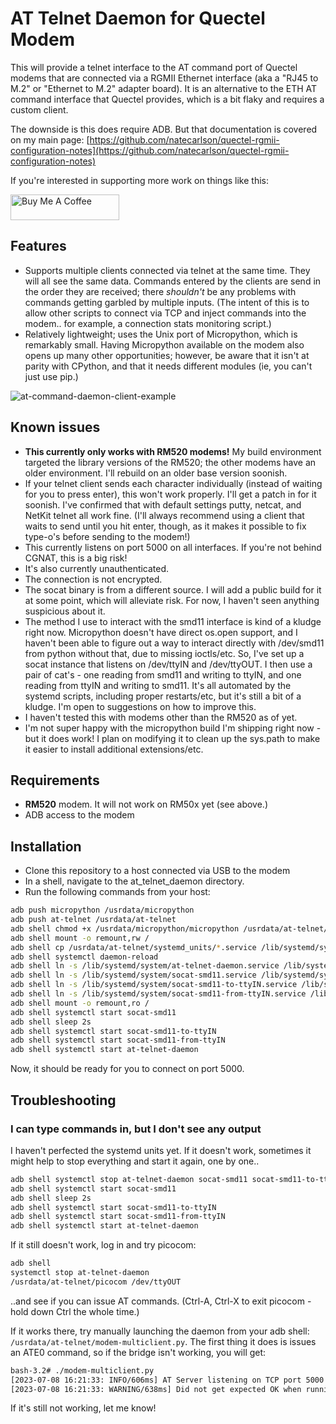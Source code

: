 # AT Telnet Daemon for Quectel Modem

This will provide a telnet interface to the AT command port of Quectel modems that are connected via a RGMII Ethernet interface (aka a "RJ45 to M.2" or "Ethernet to M.2" adapter board). It is an alternative to the ETH AT command interface that Quectel provides, which is a bit flaky and requires a custom client.

The downside is this does require ADB. But that documentation is covered on my main page: [https://github.com/natecarlson/quectel-rgmii-configuration-notes](https://github.com/natecarlson/quectel-rgmii-configuration-notes)

If you're interested in supporting more work on things like this:

<a href="https://www.buymeacoffee.com/natecarlson" target="_blank"><img src="https://cdn.buymeacoffee.com/buttons/default-orange.png" alt="Buy Me A Coffee" height="41" width="174"></a> <!-- markdownlint-disable-line -->

## Features

* Supports multiple clients connected via telnet at the same time. They will all see the same data. Commands entered by the clients are send in the order they are received; there _shouldn't_ be any problems with commands getting garbled by multiple inputs. (The intent of this is to allow other scripts to connect via TCP and inject commands into the modem.. for example, a connection stats monitoring script.)
* Relatively lightweight; uses the Unix port of Micropython, which is remarkably small. Having Micropython available on the modem also opens up many other opportunities; however, be aware that it isn't at parity with CPython, and that it needs different modules (ie, you can't just use pip.)

![at-command-daemon-client-example](https://github.com/natecarlson/quectel-rgmii-at-command-client/assets/502200/b5133c55-07c3-41b6-adc6-69ae4eca2052)

## Known issues

* **This currently only works with RM520 modems!** My build environment targeted the library versions of the RM520; the other modems have an older environment. I'll rebuild on an older base version soonish.
* If your telnet client sends each character individually (instead of waiting for you to press enter), this won't work properly. I'll get a patch in for it soonish. I've confirmed that with default settings putty, netcat, and NetKit telnet all work fine. (I'll always recommend using a client that waits to send until you hit enter, though, as it makes it possible to fix type-o's before sending to the modem!)
* This currently listens on port 5000 on all interfaces. If you're not behind CGNAT, this is a big risk!
* It's also currently unauthenticated.
* The connection is not encrypted.
* The socat binary is from a different source. I will add a public build for it at some point, which will alleviate risk. For now, I haven't seen anything suspicious about it.
* The method I use to interact with the smd11 interface is kind of a kludge right now. Micropython doesn't have direct os.open support, and I haven't been able to figure out a way to interact directly with /dev/smd11 from python without that, due to missing ioctls/etc. So, I've set up a socat instance that listens on /dev/ttyIN and /dev/ttyOUT. I then use a pair of cat's - one reading from smd11 and writing to ttyIN, and one reading from ttyIN and writing to smd11. It's all automated by the systemd scripts, including proper restarts/etc, but it's still a bit of a kludge. I'm open to suggestions on how to improve this.
* I haven't tested this with modems other than the RM520 as of yet.
* I'm not super happy with the micropython build I'm shipping right now - but it does work! I plan on modifying it to clean up the sys.path to make it easier to install additional extensions/etc.

## Requirements

* **RM520** modem. It will not work on RM50x yet (see above.)
* ADB access to the modem

## Installation

* Clone this repository to a host connected via USB to the modem
* In a shell, navigate to the at_telnet_daemon directory.
* Run the following commands from your host:

```bash
adb push micropython /usrdata/micropython
adb push at-telnet /usrdata/at-telnet
adb shell chmod +x /usrdata/micropython/micropython /usrdata/at-telnet/modem-multiclient.py /usrdata/at-telnet/socat-armel-static /usrdata/at-telnet/picocom
adb shell mount -o remount,rw /
adb shell cp /usrdata/at-telnet/systemd_units/*.service /lib/systemd/system
adb shell systemctl daemon-reload
adb shell ln -s /lib/systemd/system/at-telnet-daemon.service /lib/systemd/system/multi-user.target.wants/
adb shell ln -s /lib/systemd/system/socat-smd11.service /lib/systemd/system/multi-user.target.wants/
adb shell ln -s /lib/systemd/system/socat-smd11-to-ttyIN.service /lib/systemd/system/multi-user.target.wants/
adb shell ln -s /lib/systemd/system/socat-smd11-from-ttyIN.service /lib/systemd/system/multi-user.target.wants/
adb shell mount -o remount,ro /
adb shell systemctl start socat-smd11
adb shell sleep 2s
adb shell systemctl start socat-smd11-to-ttyIN
adb shell systemctl start socat-smd11-from-ttyIN
adb shell systemctl start at-telnet-daemon
```

Now, it should be ready for you to connect on port 5000.

## Troubleshooting

### I can type commands in, but I don't see any output

I haven't perfected the systemd units yet. If it doesn't work, sometimes it might help to stop everything and start it again, one by one..

```bash
adb shell systemctl stop at-telnet-daemon socat-smd11 socat-smd11-to-ttyIN socat-smd11-from-ttyIN
adb shell systemctl start socat-smd11
adb shell sleep 2s
adb shell systemctl start socat-smd11-to-ttyIN
adb shell systemctl start socat-smd11-from-ttyIN
adb shell systemctl start at-telnet-daemon
```

If it still doesn't work, log in and try picocom:

```bash
adb shell
systemctl stop at-telnet-daemon
/usrdata/at-telnet/picocom /dev/ttyOUT
```

..and see if you can issue AT commands. (Ctrl-A, Ctrl-X to exit picocom - hold down Ctrl the whole time.)

If it works there, try manually launching the daemon from your adb shell: `/usrdata/at-telnet/modem-multiclient.py`. The first thing it does is issues an ATE0 command, so if the bridge isn't working, you will get:

```bash
bash-3.2# ./modem-multiclient.py
[2023-07-08 16:21:33: INFO/606ms] AT Server listening on TCP port 5000
[2023-07-08 16:21:33: WARNING/638ms] Did not get expected OK when running ATE0. Result: b''
```

If it's still not working, let me know!
